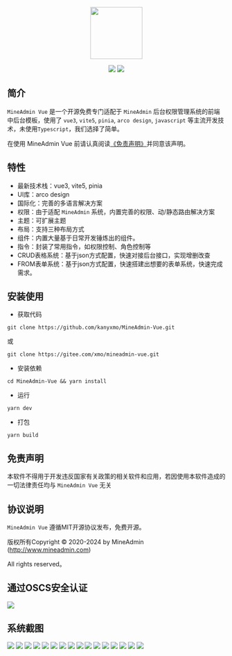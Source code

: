 <p align="center">
  <img src="https://doc.mineadmin.com/logo.svg" width="120" />
</p>
<p align="center">
  <img src="https://svg.hamm.cn/badge.svg?key=License&value=MIT" />
  <img src="https://svg.hamm.cn/badge.svg?key=Version&value=2.0%20LTS" />
</p>

## 简介
`MineAdmin Vue` 是一个开源免费专门适配于 `MineAdmin` 后台权限管理系统的前端中后台模板，使用了 `vue3`, `vite5`, `pinia`, `arco design`, `javascript` 等主流开发技术，未使用`Typescript`，我们选择了简单。

在使用 MineAdmin Vue 前请认真阅读[《免责声明》](https://doc.mineadmin.com/guide/start/declaration.html)并同意该声明。

## 特性

- 最新技术栈：vue3, vite5, pinia
- UI库：arco design
- 国际化：完善的多语言解决方案
- 权限：由于适配 `MineAdmin` 系统，内置完善的权限、动/静态路由解决方案
- 主题：可扩展主题
- 布局：支持三种布局方式
- 组件：内置大量基于日常开发锤炼出的组件。
- 指令：封装了常用指令，如权限控制、角色控制等
- CRUD表格系统：基于json方式配置，快速对接后台接口，实现增删改查
- FROM表单系统：基于json方式配置，快速搭建出想要的表单系统，快速完成需求。

## 安装使用

- 获取代码
```
git clone https://github.com/kanyxmo/MineAdmin-Vue.git
```
或
```
git clone https://gitee.com/xmo/mineadmin-vue.git
```
- 安装依赖
```
cd MineAdmin-Vue && yarn install
```
- 运行
```
yarn dev
```
- 打包
```
yarn build
```

## 免责声明
本软件不得用于开发违反国家有关政策的相关软件和应用，若因使用本软件造成的一切法律责任均与 `MineAdmin Vue` 无关

## 协议说明
`MineAdmin Vue` 遵循MIT开源协议发布，免费开源。

版权所有Copyright © 2020-2024 by MineAdmin (http://www.mineadmin.com)

All rights reserved。

## 通过OSCS安全认证

<a href="https://www.oscs1024.com/project/oscs/kanyxmo/MineAdmin-Vue?ref=badge_large" alt="OSCS Status"><img src="https://www.oscs1024.com/platform/badge/kanyxmo/MineAdmin-Vue.svg?size=large"/></a>

## 系统截图
<img src="https://s1.ax1x.com/2022/07/31/vklKzR.jpg" />
<img src="https://s1.ax1x.com/2022/07/31/vklGdO.jpg" />
<img src="https://s1.ax1x.com/2022/07/31/vkl8eK.jpg" />
<img src="https://s1.ax1x.com/2022/07/31/vkl1L6.jpg" />
<img src="https://s1.ax1x.com/2022/07/31/vklwQI.jpg" />
<img src="https://s1.ax1x.com/2022/07/31/vkldSA.jpg" />
<img src="https://s1.ax1x.com/2022/07/31/vklNJH.jpg" />
<img src="https://s1.ax1x.com/2022/07/31/vklJoD.jpg" />
<img src="https://s1.ax1x.com/2022/07/31/vkllsx.jpg" />
<img src="https://s1.ax1x.com/2022/07/31/vklZoF.jpg" />
<img src="https://s1.ax1x.com/2022/07/31/vklUWd.jpg" />
<img src="https://s1.ax1x.com/2022/07/31/vkl0yt.jpg" />
<img src="https://s1.ax1x.com/2022/07/31/vkltFe.jpg" />
<img src="https://s1.ax1x.com/2022/07/31/vkluW9.jpg" />
<img src="https://s1.ax1x.com/2022/07/31/vklnJJ.jpg" />
<img src="https://s1.ax1x.com/2022/07/31/vklmi4.jpg" />
